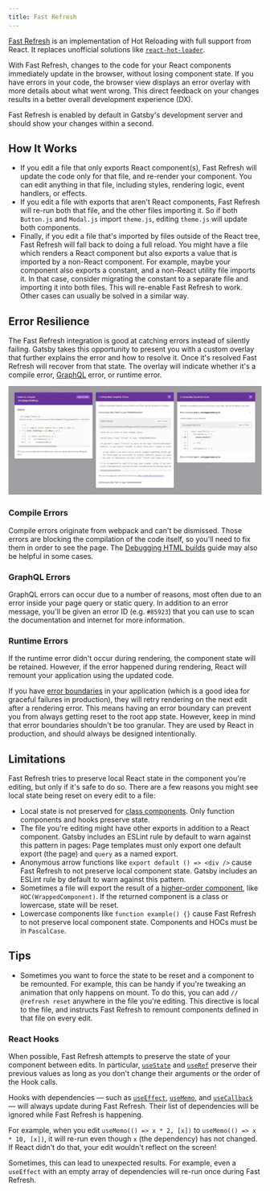 ```yaml
---
title: Fast Refresh
---
```


[Fast Refresh](https://www.npmjs.com/package/react-refresh) is an implementation of Hot Reloading with full support from React. It replaces unofficial solutions like [`react-hot-loader`](https://github.com/gaearon/react-hot-loader).

With Fast Refresh, changes to the code for your React components immediately update in the browser, without losing component state. If you have errors in your code, the browser view displays an error overlay with more details about what went wrong. This direct feedback on your changes results in a better overall development experience (DX).

Fast Refresh is enabled by default in Gatsby's development server and should show your changes within a second.

## How It Works

- If you edit a file that only exports React component(s), Fast Refresh will update the code only for that file, and re-render your component. You can edit anything in that file, including styles, rendering logic, event handlers, or effects.
- If you edit a file with exports that aren't React components, Fast Refresh will re-run both that file, and the other files importing it. So if both `Button.js` and `Modal.js` import `theme.js`, editing `theme.js` will update both components.
- Finally, if you edit a file that's imported by files outside of the React tree, Fast Refresh will fall back to doing a full reload. You might have a file which renders a React component but also exports a value that is imported by a non-React component. For example, maybe your component also exports a constant, and a non-React utility file imports it. In that case, consider migrating the constant to a separate file and importing it into both files. This will re-enable Fast Refresh to work. Other cases can usually be solved in a similar way.

## Error Resilience

The Fast Refresh integration is good at catching errors instead of silently failing. Gatsby takes this opportunity to present you with a custom overlay that further explains the error and how to resolve it. Once it's resolved Fast Refresh will recover from that state. The overlay will indicate whether it's a compile error, [GraphQL](/docs/glossary#graphql) error, or runtime error.

![Three error overlays from left to right: Compile error, GraphQL errors, and runtime errors](../../reference/release-notes/v3.0/compile-graphql-runtime-errors.jpg)

### Compile Errors

Compile errors originate from webpack and can't be dismissed. Those errors are blocking the compilation of the code itself, so you'll need to fix them in order to see the page. The [Debugging HTML builds](/docs/debugging-html-builds/) guide may also be helpful in some cases.

### GraphQL Errors

GraphQL errors can occur due to a number of reasons, most often due to an error inside your page query or static query. In addition to an error message, you'll be given an error ID (e.g. `#85923`) that you can use to scan the documentation and internet for more information.

### Runtime Errors

If the runtime error didn't occur during rendering, the component state will be retained. However, if the error happened during rendering, React will remount your application using the updated code.

If you have [error boundaries](https://reactjs.org/docs/error-boundaries) in your application (which is a good idea for graceful failures in production), they will retry rendering on the next edit after a rendering error. This means having an error boundary can prevent you from always getting reset to the root app state. However, keep in mind that error boundaries shouldn't be too granular. They are used by React in production, and should always be designed intentionally.

## Limitations

Fast Refresh tries to preserve local React state in the component you're editing, but only if it's safe to do so. There are a few reasons you might see local state being reset on every edit to a file:

- Local state is not preserved for [class components](https://reactjs.org/docs/components-and-props.html#function-and-class-components). Only function components and hooks preserve state.
- The file you're editing might have other exports in addition to a React component. Gatsby includes an ESLint rule by default to warn against this pattern in pages: Page templates must only export one default export (the page) and `query` as a named export.
- Anonymous arrow functions like `export default () => <div />` cause Fast Refresh to not preserve local component state. Gatsby includes an ESLint rule by default to warn against this pattern.
- Sometimes a file will export the result of a [higher-order component](https://reactjs.org/docs/higher-order-components), like `HOC(WrappedComponent)`. If the returned component is a class or lowercase, state will be reset.
- Lowercase components like `function example() {}` cause Fast Refresh to not preserve local component state. Components and HOCs must be in `PascalCase`.

## Tips

- Sometimes you want to force the state to be reset and a component to be remounted. For example, this can be handy if you're tweaking an animation that only happens on mount. To do this, you can add `// @refresh reset` anywhere in the file you're editing. This directive is local to the file, and instructs Fast Refresh to remount components defined in that file on every edit.

### React Hooks

When possible, Fast Refresh attempts to preserve the state of your component between edits. In particular, [`useState`](https://reactjs.org/docs/hooks-reference.html#usestate) and [`useRef`](https://reactjs.org/docs/hooks-reference.html#useref) preserve their previous values as long as you don't change their arguments or the order of the Hook calls.

Hooks with dependencies — such as [`useEffect`](https://reactjs.org/docs/hooks-reference.html#useeffect), [`useMemo`](https://reactjs.org/docs/hooks-reference.html#usememo), and [`useCallback`](https://reactjs.org/docs/hooks-reference.html#usecallback) — will always update during Fast Refresh. Their list of dependencies will be ignored while Fast Refresh is happening.

For example, when you edit `useMemo(() => x * 2, [x])` to `useMemo(() => x * 10, [x])`, it will re-run even though `x` (the dependency) has not changed. If React didn't do that, your edit wouldn't reflect on the screen!

Sometimes, this can lead to unexpected results. For example, even a `useEffect` with an empty array of dependencies will re-run once during Fast Refresh.
